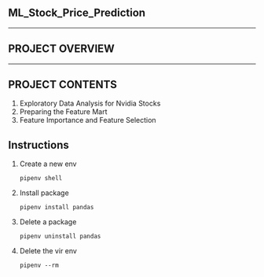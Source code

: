 
## ML_Stock_Price_Prediction

---
## PROJECT OVERVIEW
---
## PROJECT CONTENTS
1. Exploratory Data Analysis for Nvidia Stocks
2. Preparing the Feature Mart 
3. Feature Importance and Feature Selection

## Instructions

1. Create a new env
    ```shell
    pipenv shell
    ```

2. Install package
    ```shell
    pipenv install pandas
    ```

3. Delete a package
    ```shell
    pipenv uninstall pandas
    ```

4. Delete the vir env
    ```shell
    pipenv --rm
    ```